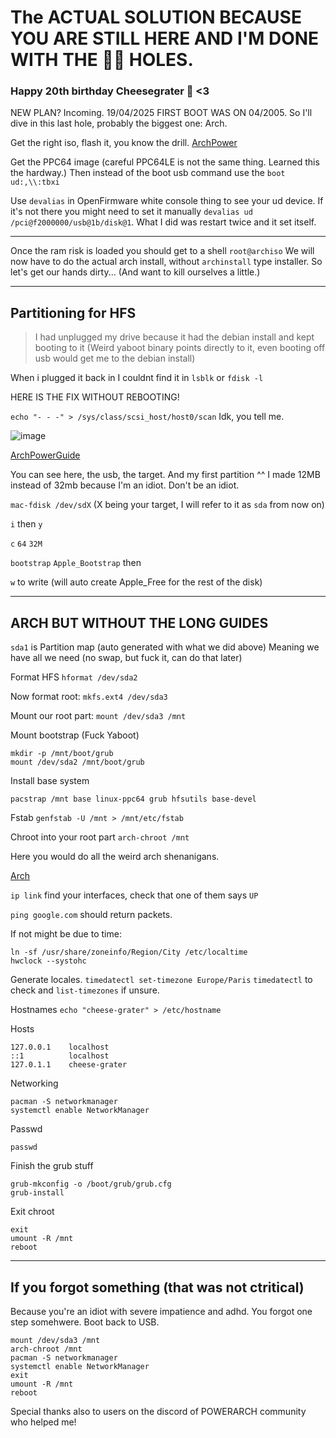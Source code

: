 # The ACTUAL SOLUTION BECAUSE YOU ARE STILL HERE AND I'M DONE WITH THE 🐰🐇 HOLES. 
### Happy 20th birthday Cheesegrater 🧀 <3

NEW PLAN? Incoming. 19/04/2025 FIRST BOOT WAS ON 04/2005. 
So I'll dive in this last hole, probably the biggest one: Arch. 

Get the right iso, flash it, you know the drill. 
[ArchPower](https://archlinuxpower.org/)

Get the PPC64 image (careful PPC64LE is not the same thing. Learned this the hardway.)
Then instead of the boot usb command use the `boot ud:,\\:tbxi` 

Use `devalias` in OpenFirmware white console thing to see your ud device. 
If it's not there you might need to set it manually `devalias ud /pci@f2000000/usb@1b/disk@1`. 
What I did was restart twice and it set itself. 

---

Once the ram risk is loaded you should get to a shell `root@archiso`
We will now have to do the actual arch install, without `archinstall` type installer. 
So let's get our hands dirty... (And want to kill ourselves a little.)

----

## Partitioning for HFS
> I had unplugged my drive because it had the debian install and kept booting to it (Weird yaboot binary points directly to it, even booting off usb would get me to the debian install)

When i plugged it back in I couldnt find it in `lsblk` or `fdisk -l`

HERE IS THE FIX WITHOUT REBOOTING!

`echo "- - -" > /sys/class/scsi_host/host0/scan` Idk, you tell me. 

![image](https://github.com/user-attachments/assets/9fcda476-fb02-4d12-a44f-d85f02054a2b)

[ArchPowerGuide](https://github.com/kth5/archpower/wiki/Installation-%7C--NewWorld-PowerMac-with-Grub)

You can see here, the usb, the target. And my first partition ^^ I made 12MB instead of 32mb because I'm an idiot. Don't be an idiot. 

`mac-fdisk /dev/sdX` (X being your target, I will refer to it as `sda` from now on) 

`i` then `y`

`c` `64` `32M` 

`bootstrap` `Apple_Bootstrap` then 

`w` to write (will auto create Apple_Free for the rest of the disk) 

-----

## ARCH BUT WITHOUT THE LONG GUIDES 

`sda1` is Partition map (auto generated with what we did above) 
Meaning we have all we need (no swap, but fuck it, can do that later)

Format HFS 
`hformat /dev/sda2`

Now format root:
`mkfs.ext4 /dev/sda3`

Mount our root part:
`mount /dev/sda3 /mnt`

Mount bootstrap (Fuck Yaboot) 
``` 
mkdir -p /mnt/boot/grub
mount /dev/sda2 /mnt/boot/grub
```

Install base system
```
pacstrap /mnt base linux-ppc64 grub hfsutils base-devel
```
Fstab
`genfstab -U /mnt > /mnt/etc/fstab`

Chroot into your root part
`arch-chroot /mnt`

Here you would do all the weird arch shenanigans. 

[Arch](https://wiki.archlinux.org/title/Installation_guide)

`ip link` find your interfaces, check that one of them says `UP`

`ping google.com` should return packets. 

If not might be due to time: 

```
ln -sf /usr/share/zoneinfo/Region/City /etc/localtime
hwclock --systohc
```

Generate locales. 
`timedatectl set-timezone Europe/Paris`
`timedatectl` to check and `list-timezones` if unsure. 

Hostnames
`
echo "cheese-grater" > /etc/hostname
`

Hosts
```
127.0.0.1    localhost
::1          localhost
127.0.1.1    cheese-grater
```

Networking
```
pacman -S networkmanager
systemctl enable NetworkManager
```

Passwd
```
passwd
```

Finish the grub stuff
```
grub-mkconfig -o /boot/grub/grub.cfg
grub-install
```

Exit chroot
```
exit
umount -R /mnt
reboot
```

-------

## If you forgot something (that was not ctritical)  

Because you're an idiot with severe impatience and adhd. You forgot one step somehwere. 
Boot back to USB. 

```
mount /dev/sda3 /mnt
arch-chroot /mnt
pacman -S networkmanager
systemctl enable NetworkManager
exit
umount -R /mnt
reboot
```

Special thanks also to users on the discord of POWERARCH community who helped me! 
